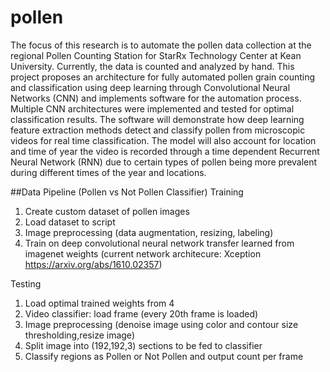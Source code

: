 # pollen

The focus of this research is to automate the pollen data collection at the regional Pollen Counting Station for StarRx Technology Center at Kean University. Currently, the data is counted and analyzed by hand. This project proposes an architecture for fully automated pollen grain counting and classification using deep learning through Convolutional Neural Networks (CNN) and implements software for the automation process. Multiple CNN architectures were implemented and tested for optimal classification results. The software will demonstrate how deep learning feature extraction methods detect and classify pollen from microscopic videos for real time classification. The model will also account for location and time of year the video is recorded through a time dependent Recurrent Neural Network (RNN) due to certain types of pollen being more prevalent during different times of the year and locations.

##Data Pipeline (Pollen vs Not Pollen Classifier)
Training
1. Create custom dataset of pollen images
2. Load dataset to script
3. Image preprocessing (data augmentation, resizing, labeling)
4. Train on deep convolutional neural network transfer learned from imagenet weights (current network architecure: Xception https://arxiv.org/abs/1610.02357)

Testing
1. Load optimal trained weights from 4
2. Video classifier: load frame (every 20th frame is loaded)
3. Image preprocessing (denoise image using color and contour size thresholding,resize image)
4. Split image into (192,192,3) sections to be fed to classifier
5. Classify regions as Pollen or Not Pollen and output count per frame
